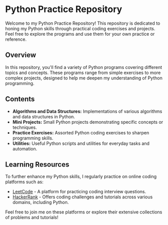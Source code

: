# Python Practice Repository

Welcome to my Python Practice Repository! This repository is dedicated to honing my Python skills through practical coding exercises and projects. Feel free to explore the programs and use them for your own practice or reference.

## Overview

In this repository, you'll find a variety of Python programs covering different topics and concepts. These programs range from simple exercises to more complex projects, designed to help me deepen my understanding of Python programming.

## Contents

- **Algorithms and Data Structures:** Implementations of various algorithms and data structures in Python.
- **Mini Projects:** Small Python projects demonstrating specific concepts or techniques.
- **Practice Exercises:** Assorted Python coding exercises to sharpen programming skills.
- **Utilities:** Useful Python scripts and utilities for everyday tasks and automation.

## Learning Resources

To further enhance my Python skills, I regularly practice on online coding platforms such as:

- [LeetCode](https://leetcode.com/) - A platform for practicing coding interview questions.
- [HackerRank](https://www.hackerrank.com/) - Offers coding challenges and tutorials across various domains, including Python.

Feel free to join me on these platforms or explore their extensive collections of problems and tutorials!
